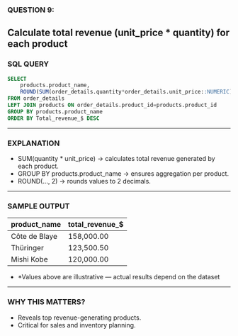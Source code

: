 ### QUESTION 9:
Calculate total revenue (unit_price * quantity) for each product
---
### SQL QUERY
```sql
SELECT 
    products.product_name,
    ROUND(SUM(order_details.quantity*order_details.unit_price::NUMERIC),2) AS Total_revenue_$
FROM order_details
LEFT JOIN products ON order_details.product_id=products.product_id
GROUP BY products.product_name
ORDER BY Total_revenue_$ DESC
```
---

### EXPLANATION
- SUM(quantity * unit_price) → calculates total revenue generated by each product.
- GROUP BY products.product_name → ensures aggregation per product.
- ROUND(..., 2) → rounds values to 2 decimals.
---

### SAMPLE OUTPUT
| product_name  | total_revenue_$ |
| ------------- | --------------- |
| Côte de Blaye | 158,000.00      |
| Thüringer     | 123,500.50      |
| Mishi Kobe    | 120,000.00      |

- *Values above are illustrative — actual results depend on the dataset
---
### WHY THIS MATTERS?
- Reveals top revenue-generating products.
- Critical for sales and inventory planning.